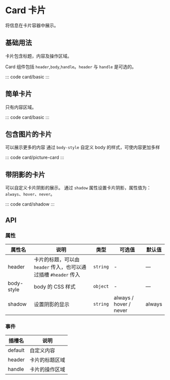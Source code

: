<script setup>
import basic from 'exam/card/basic.vue'
import simple from 'exam/card/simple.vue'
import pictureCard from 'exam/card/picture-card.vue'
import shadow from 'exam/card/shadow.vue'
</script>

# Card 卡片

将信息在卡片容器中展示。

## 基础用法

卡片包含标题，内容及操作区域。

Card 组件包括 `header`,`body`,`handle`。`header` 与 `handle` 是可选的。

::: code card/basic
<basic></basic>
:::

## 简单卡片

只有内容区域。

::: code card/basic
<simple></simple>
:::

## 包含图片的卡片

可以展示更多的内容
通过 `body-style` 自定义 body 的样式，可使内容更加多样

::: code card/picture-card
<pictureCard></pictureCard>
:::

## 带阴影的卡片

可以自定义卡片阴影的展示。
通过 `shadow` 属性设置卡片阴影，属性值为：`always`、`hover`、`never`。

::: code card/shadow
<shadow></shadow>
:::

## API

### 属性

| 属性名     | 说明                                                            | 类型     | 可选值                 | 默认值 |
| ---------- | --------------------------------------------------------------- | -------- | ---------------------- | ------ |
| header     | 卡片的标题，可以由 `header` 传入，也可以通过插槽 `#header` 传入 | `string` | -                      | —      |
| body-style | body 的 CSS 样式                                                | `object` | -                      | —      |
| shadow     | 设置阴影的显示                                                  | `string` | always / hover / never | always |

### 事件

| 插槽名  | 说明           |
| ------- | -------------- |
| default | 自定义内容     |
| header  | 卡片的标题区域 |
| handle  | 卡片的操作区域 |
